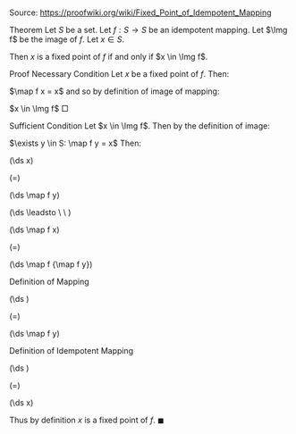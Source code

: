 # 

Source: https://proofwiki.org/wiki/Fixed_Point_of_Idempotent_Mapping



Theorem
Let $S$ be a set.
Let $f: S \to S$ be an idempotent mapping.
Let $\Img f$ be the image of $f$.
Let $x \in S$.

Then $x$ is a fixed point of $f$ if and only if $x \in \Img f$.


Proof
Necessary Condition
Let $x$ be a fixed point of $f$.
Then:

$\map f x = x$
and so by definition of image of mapping:

$x \in \Img f$
$\Box$


Sufficient Condition
Let $x \in \Img f$.
Then by the definition of image:

$\exists y \in S: \map f y = x$
Then:














\(\ds x\)

\(=\)







\(\ds \map f y\)














\(\ds \leadsto \ \ \)





\(\ds \map f x\)

\(=\)







\(\ds \map f {\map f y}\)





Definition of Mapping














\(\ds \)

\(=\)







\(\ds \map f y\)





Definition of Idempotent Mapping














\(\ds \)

\(=\)







\(\ds x\)










Thus by definition $x$ is a fixed point of $f$.
$\blacksquare$





